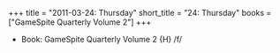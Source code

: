 +++
title = "2011-03-24: Thursday"
short_title = "24: Thursday"
books = ["GameSpite Quarterly Volume 2"]
+++


* Book: GameSpite Quarterly Volume 2 {H} /f/
